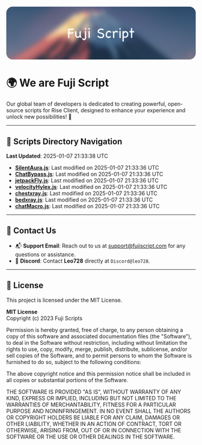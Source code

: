 ![Banner](.github/b.webp)

# 🌍 **We are Fuji Script**

Our global team of developers is dedicated to creating powerful, open-source scripts for Rise Client, designed to enhance your experience and unlock new possibilities! 🌟

---
<!-- SCRIPTS_NAVIGATION_START -->
## 📂 **Scripts Directory Navigation**

**Last Updated**: 2025-01-07 21:33:38 UTC

- **[SilentAura.js](scripts/SilentAura.js)**: Last modified on 2025-01-07 21:33:36 UTC
- **[ChatBypass.js](scripts/ChatBypass.js)**: Last modified on 2025-01-07 21:33:36 UTC
- **[jetpackFly.js](scripts/jetpackFly.js)**: Last modified on 2025-01-07 21:33:36 UTC
- **[velocityHylex.js](scripts/velocityHylex.js)**: Last modified on 2025-01-07 21:33:36 UTC
- **[chestxray.js](scripts/chestxray.js)**: Last modified on 2025-01-07 21:33:36 UTC
- **[bedxray.js](scripts/bedxray.js)**: Last modified on 2025-01-07 21:33:36 UTC
- **[chatMacro.js](scripts/chatMacro.js)**: Last modified on 2025-01-07 21:33:36 UTC

<!-- SCRIPTS_NAVIGATION_END -->

---

## 💬 **Contact Us**  
- 📬 **Support Email**: Reach out to us at [support@fujiscript.com](mailto:support@fujiscript.com) for any questions or assistance.  
- 💬 **Discord**: Contact **Leo728** directly at `Discord@leo728`.

---

## 📜 **License**

This project is licensed under the MIT License.  

**MIT License**  
Copyright (c) 2023 Fuji Scripts  

Permission is hereby granted, free of charge, to any person obtaining a copy of this software and associated documentation files (the "Software"), to deal in the Software without restriction, including without limitation the rights to use, copy, modify, merge, publish, distribute, sublicense, and/or sell copies of the Software, and to permit persons to whom the Software is furnished to do so, subject to the following conditions:  

The above copyright notice and this permission notice shall be included in all copies or substantial portions of the Software.  

THE SOFTWARE IS PROVIDED "AS IS", WITHOUT WARRANTY OF ANY KIND, EXPRESS OR IMPLIED, INCLUDING BUT NOT LIMITED TO THE WARRANTIES OF MERCHANTABILITY, FITNESS FOR A PARTICULAR PURPOSE AND NONINFRINGEMENT. IN NO EVENT SHALL THE AUTHORS OR COPYRIGHT HOLDERS BE LIABLE FOR ANY CLAIM, DAMAGES OR OTHER LIABILITY, WHETHER IN AN ACTION OF CONTRACT, TORT OR OTHERWISE, ARISING FROM, OUT OF OR IN CONNECTION WITH THE SOFTWARE OR THE USE OR OTHER DEALINGS IN THE SOFTWARE.  
